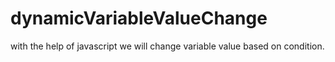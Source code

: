 # dynamicVariableValueChange
with the help of javascript we will change variable value based on condition.
